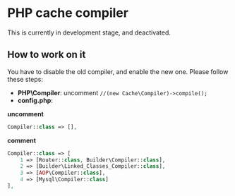 # PHP cache compiler

This is currently in development stage, and deactivated.

## How to work on it

You have to disable the old compiler, and enable the new one.
Please follow these steps:

- **PHP\Compiler**: uncomment `//(new Cache\Compiler)->compile();`
- **config.php**:

**uncomment**
```php
Compiler::class => [],
```

**comment**
```php
Compiler::class => [
    1 => [Router::class, Builder\Compiler::class],
    2 => [Builder\Linked_Classes_Compiler::class],
    3 => [AOP\Compiler::class],
    4 => [Mysql\Compiler::class]
],
```
